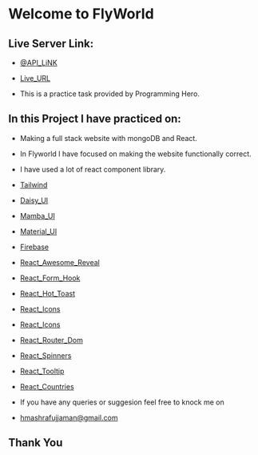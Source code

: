 # Welcome to FlyWorld
## Live Server Link:
- [@API_LiNK](https://web-tourism-server.vercel.app/)
- [Live_URL](https://web-tourism-client.netlify.app/)


- This is a practice task provided by Programming Hero. 
## In this Project I have practiced on:
- Making a full stack website with mongoDB and React.
- In Flyworld I have focused on making the website functionally correct.
- I have used a lot of react component library.
- [Tailwind]()
- [Daisy_UI]()
- [Mamba_UI]()
- [Material_UI]()
- [Firebase]()
- [React_Awesome_Reveal]()
- [React_Form_Hook]()
- [React_Hot_Toast]()
- [React_Icons]()
- [React_Icons]()
- [React_Router_Dom]()
- [React_Spinners]()
- [React_Tooltip]()
- [React_Countries]()

- If you have any queries or suggesion feel free to knock me on
- hmashrafujjaman@gmail.com
## Thank You


